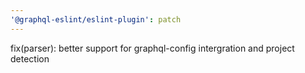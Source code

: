 ```yaml
---
'@graphql-eslint/eslint-plugin': patch
---
```


fix(parser): better support for graphql-config intergration and project detection
